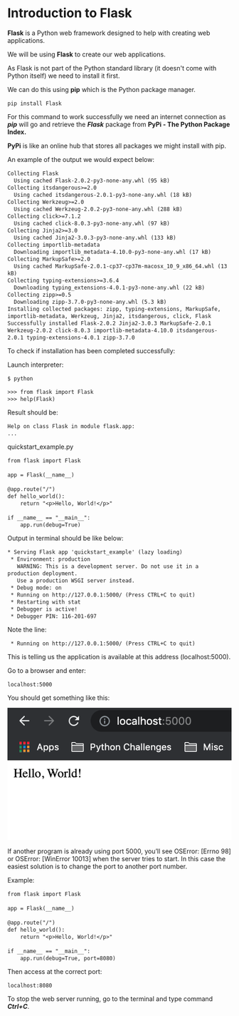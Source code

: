 # Introduction to Flask
**Flask** is a Python web framework designed to help with creating web applications.

We will be using **Flask** to create our web applications.

As Flask is not part of the Python standard library (it doesn't come with Python itself) we need to install it first.

We can do this using **pip** which is the Python package manager.

```
pip install Flask
```
For this command to work successfully we need an internet connection as ***pip*** will go and retrieve the ***Flask*** package from **PyPi - The Python Package Index.**

**PyPi** is like an online hub that stores all packages we might install with pip.

An example of the output we would expect  below:
```
Collecting Flask
  Using cached Flask-2.0.2-py3-none-any.whl (95 kB)
Collecting itsdangerous>=2.0
  Using cached itsdangerous-2.0.1-py3-none-any.whl (18 kB)
Collecting Werkzeug>=2.0
  Using cached Werkzeug-2.0.2-py3-none-any.whl (288 kB)
Collecting click>=7.1.2
  Using cached click-8.0.3-py3-none-any.whl (97 kB)
Collecting Jinja2>=3.0
  Using cached Jinja2-3.0.3-py3-none-any.whl (133 kB)
Collecting importlib-metadata
  Downloading importlib_metadata-4.10.0-py3-none-any.whl (17 kB)
Collecting MarkupSafe>=2.0
  Using cached MarkupSafe-2.0.1-cp37-cp37m-macosx_10_9_x86_64.whl (13 kB)
Collecting typing-extensions>=3.6.4
  Downloading typing_extensions-4.0.1-py3-none-any.whl (22 kB)
Collecting zipp>=0.5
  Downloading zipp-3.7.0-py3-none-any.whl (5.3 kB)
Installing collected packages: zipp, typing-extensions, MarkupSafe, importlib-metadata, Werkzeug, Jinja2, itsdangerous, click, Flask
Successfully installed Flask-2.0.2 Jinja2-3.0.3 MarkupSafe-2.0.1 Werkzeug-2.0.2 click-8.0.3 importlib-metadata-4.10.0 itsdangerous-2.0.1 typing-extensions-4.0.1 zipp-3.7.0
```
To check if installation has been completed successfully:

Launch interpreter:

```
$ python
```
```
>>> from flask import Flask
>>> help(Flask)
```

Result should be:
```
Help on class Flask in module flask.app:
...
```

quickstart_example.py

```
from flask import Flask

app = Flask(__name__)

@app.route("/")
def hello_world():
    return "<p>Hello, World!</p>"

if __name__ == "__main__":
    app.run(debug=True)
```
Output in terminal should be like below:

```
* Serving Flask app 'quickstart_example' (lazy loading)
 * Environment: production
   WARNING: This is a development server. Do not use it in a production deployment.
   Use a production WSGI server instead.
 * Debug mode: on
 * Running on http://127.0.0.1:5000/ (Press CTRL+C to quit)
 * Restarting with stat
 * Debugger is active!
 * Debugger PIN: 116-201-697
 ```
Note the line:
```
 * Running on http://127.0.0.1:5000/ (Press CTRL+C to quit)
 ```
 This is telling us the application is available at this address (localhost:5000).

 Go to a browser and enter:
 ```
 localhost:5000
 ```
You should get something like this:

![alt text](./img/hello_world.png "Title")

If another program is already using port 5000, you’ll see OSError: [Errno 98] or OSError: [WinError 10013] when the server tries to start. In this case the easiest solution is to change the port to another port number.

Example:
```
from flask import Flask

app = Flask(__name__)

@app.route("/")
def hello_world():
    return "<p>Hello, World!</p>"

if __name__ == "__main__":
    app.run(debug=True, port=8080)
```

Then access at the correct port:
```
localhost:8080
```
To stop the web server running, go to the terminal and type command ***Ctrl+C***.